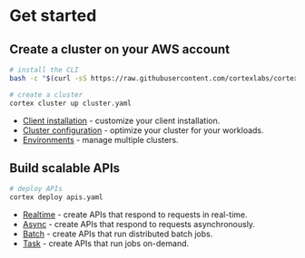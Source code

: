 # Get started

## Create a cluster on your AWS account

<!-- CORTEX_VERSION_README -->
```bash
# install the CLI
bash -c "$(curl -sS https://raw.githubusercontent.com/cortexlabs/cortex/v0.42.1/get-cli.sh)"

# create a cluster
cortex cluster up cluster.yaml
```

* [Client installation](clients/install.md) - customize your client installation.
* [Cluster configuration](clusters/management/create.md) - optimize your cluster for your workloads.
* [Environments](clusters/management/environments.md) - manage multiple clusters.

## Build scalable APIs

```bash
# deploy APIs
cortex deploy apis.yaml
```

* [Realtime](workloads/realtime/example.md) - create APIs that respond to requests in real-time.
* [Async](workloads/async/example.md) - create APIs that respond to requests asynchronously.
* [Batch](workloads/batch/example.md) - create APIs that run distributed batch jobs.
* [Task](workloads/task/example.md) - create APIs that run jobs on-demand.
